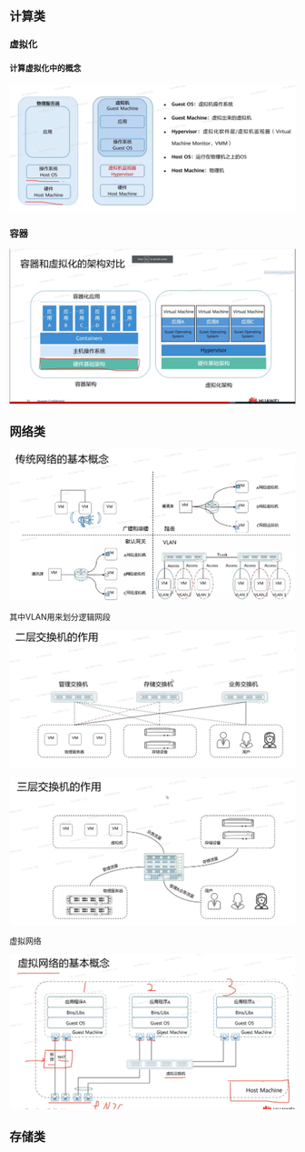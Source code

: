 ## 计算类

### 虚拟化

#### 计算虚拟化中的概念

![image-20220115181500489](https://raw.githubusercontent.com/mowang111/image-hosting/master/typora_images/image-20220115181500489.png)

### 容器

![image-20220115182604461](https://raw.githubusercontent.com/mowang111/image-hosting/master/typora_images/image-20220115182604461.png)

## 网络类

![image-20220115183244598](https://raw.githubusercontent.com/mowang111/image-hosting/master/typora_images/image-20220115183244598.png)

其中VLAN用来划分逻辑网段

![image-20220115183345360](https://raw.githubusercontent.com/mowang111/image-hosting/master/typora_images/image-20220115183345360.png)

![image-20220115183358084](https://raw.githubusercontent.com/mowang111/image-hosting/master/typora_images/image-20220115183358084.png)

虚拟网络

![image-20220115183601418](https://raw.githubusercontent.com/mowang111/image-hosting/master/typora_images/image-20220115183601418.png)

## 存储类